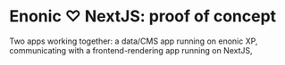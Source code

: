 # Enonic ♡ NextJS: proof of concept

Two apps working together: a data/CMS app running on enonic XP, communicating with a frontend-rendering app running on NextJS,
